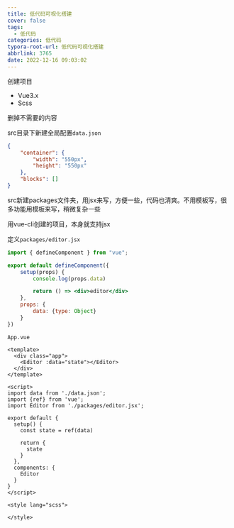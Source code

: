 ```yaml
---
title: 低代码可视化搭建
cover: false
tags:
  - 低代码
categories: 低代码
typora-root-url: 低代码可视化搭建
abbrlink: 3765
date: 2022-12-16 09:03:02
---
```




创建项目

- Vue3.x
- Scss



删掉不需要的内容

src目录下新建全局配置`data.json`

```json
{
    "container": {
        "width": "550px",
        "height": "550px"
    },
    "blocks": []
}
```

src新建packages文件夹，用jsx来写，方便一些，代码也清爽。不用模板写，很多功能用模板来写，稍微复杂一些

用vue-cli创建的项目，本身就支持jsx



定义`packages/editor.jsx`

```jsx
import { defineComponent } from "vue";

export default defineComponent({
    setup(props) {
        console.log(props.data)

        return () => <div>editor</div>
    },
    props: {
        data: {type: Object}
    }
})
```



`App.vue`

```vue
<template>
  <div class="app">
    <Editor :data="state"></Editor>
  </div>
</template>

<script>
import data from './data.json';
import {ref} from 'vue';
import Editor from './packages/editor.jsx';

export default {
  setup() {
    const state = ref(data)
    
    return {
      state
    }
  },
  components: {
    Editor
  }
}
</script>

<style lang="scss">

</style>

```

